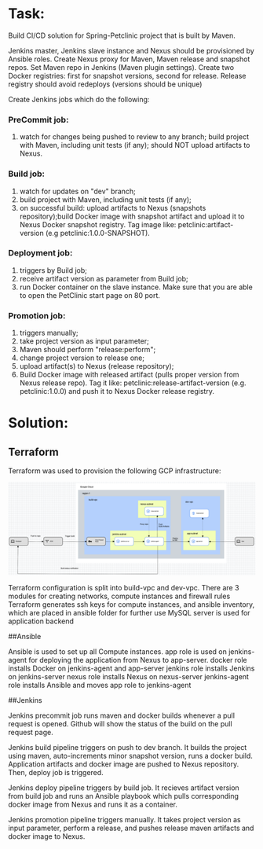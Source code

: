 # Task:

Build CI/CD solution for Spring-Petclinic project that is built by Maven.

Jenkins master, Jenkins slave instance and Nexus should be provisioned by Ansible roles.
Create Nexus proxy for Maven, Maven release and snapshot repos. Set Maven repo in Jenkins (Maven plugin settings). Create two Docker registries: first for snapshot versions, second for release. Release registry should avoid redeploys (versions should be unique)

Create Jenkins jobs which do the following:

### PreCommit job:

1. watch for changes being pushed to review to any branch;
build project with Maven, including unit tests (if any);
should NOT upload artifacts to Nexus.
 

### Build job:

1. watch for updates on "dev" branch;
2. build project with Maven, including unit tests (if any);
3. on successful build: upload artifacts to Nexus (snapshots repository);build Docker image with snapshot artifact and upload it to Nexus Docker  snapshot registry. Tag image like: petclinic:artifact-version (e.g petclinic:1.0.0-SNAPSHOT).

### Deployment job:

1. triggers by Build job;
2. receive artifact version as parameter from Build job;
3. run Docker container on the slave instance. Make sure that you are able to open the PetClinic start page on 80 port.

### Promotion job:

1. triggers manually;
2. take project version as input parameter;
3. Maven should perform "release:perform";
4. change project version to release one;
5. upload artifact(s) to Nexus (release repository);
6. Build Docker image with released artifact (pulls proper version from Nexus release repo). Tag it like: petclinic:release-artifact-version (e.g. petclinic:1.0.0) and push it to Nexus Docker release registry.

# Solution:

## Terraform

Terraform was used to provision the following GCP infrastructure:

![Alt text](infrastructure-diagram.png?raw=true "Title")

Terraform configuration is split into build-vpc and dev-vpc. There are 3 modules for creating networks, compute instances and firewall rules
Terraform generates ssh keys for compute instances, and ansible inventory, which are placed in ansible folder for further use
MySQL server is used for application backend

##Ansible

Ansible is used to set up all Compute instances. 
app role is used on jenkins-agent for deploying the application from Nexus to app-server.
docker role installs Docker on jenkins-agent and app-server
jenkins role installs Jenkins on jenkins-server
nexus role installs Nexus on nexus-server
jenkins-agent role installs Ansible and moves app role to jenkins-agent

##Jenkins

Jenkins precommit job runs maven and docker builds whenever a pull request is opened. Github will show the status of the build on the pull request page.

Jenkins build pipeline triggers on push to dev branch. It builds the project using maven, auto-increments minor snapshot version, runs a docker build. Application artifacts and docker image are pushed to Nexus repository. Then, deploy job is triggered.

Jenkins deploy pipeline triggers by build job. It recieves artifact version from build job and runs an Ansible playbook which pulls corresponding docker image from Nexus and runs it as a container.

Jenkins promotion pipeline triggers manually. It takes project version as input parameter, perform a release, and pushes release maven artifacts and docker image to Nexus.
